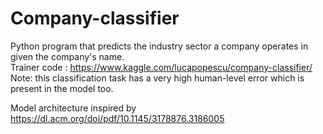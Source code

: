 # Company-classifier
Python program that predicts the industry sector a company operates in given the company's name. </br>
Trainer code : https://www.kaggle.com/lucapopescu/company-classifier/  </br>
Note: this classification task has a very high human-level error which is present in the model too. </br>

Model architecture inspired by https://dl.acm.org/doi/pdf/10.1145/3178876.3186005



